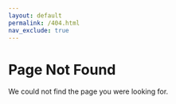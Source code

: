 ```yaml
---
layout: default
permalink: /404.html
nav_exclude: true
---
```


# Page Not Found

We could not find the page you were looking for.

<script defer>
  if (window.location.pathname.match(/^\/api.*/)) {
    var redirectEl = document.createElement("p");
    redirectEl.innerHTML = "Redirecting you to the latest documentation in 5 seconds..."
    document.getElementById("main-content").appendChild(redirectEl);
    setTimeout(function() {
      window.location.href = '/api';
    }, 5000);
  }
</script>
